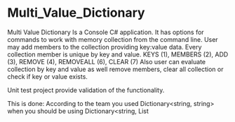 # Multi_Value_Dictionary
Multi Value Dictionary
Is a Console C# application. It has options for commands to work with memory collection from the command line. 
User may add members to the collection providing key:value data. Every collection member is unique by key and value. 
KEYS (1), MEMBERS (2), ADD (3), REMOVE (4), REMOVEALL (6), CLEAR (7)
Also user can evaluate collection by key and value as well remove members, clear all collection or check if key or value exists.

Unit test project provide validation of the functionality.

This is done:
 According to the team you used Dictionary<string, string> when you should be using Dictionary<string, List<string>




